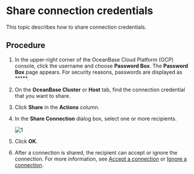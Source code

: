# Share connection credentials

This topic describes how to share connection credentials.

## Procedure

1. In the upper-right corner of the OceanBase Cloud Platform (OCP) console, click the username and choose **Password Box**.
   The **Password Box** page appears.
   For security reasons, passwords are displayed as *****.

2. On the **OceanBase Cluster** or **Host** tab, find the connection credential that you want to share.

3. Click **Share** in the **Actions** column.

4. In the **Share Connection** dialog box, select one or more recipients.

   ![1](https://obbusiness-private.oss-cn-shanghai.aliyuncs.com/doc/img/ocp/%E5%88%86%E4%BA%AB%E8%BF%9E%E6%8E%A5.png)

5. Click **OK**.

6. After a connection is shared, the recipient can accept or ignore the connection. For more information, see [Accept a connection](800.accept-connection.md) or [Ignore a connection](900.ignore-connection.md).
